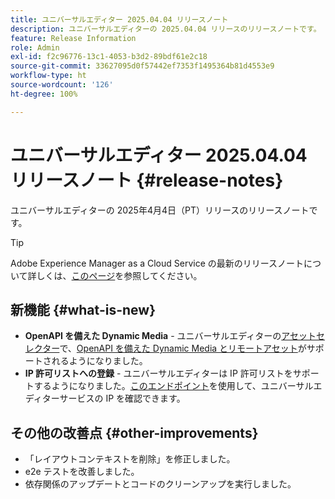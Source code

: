 ```yaml
---
title: ユニバーサルエディター 2025.04.04 リリースノート
description: ユニバーサルエディターの 2025.04.04 リリースのリリースノートです。
feature: Release Information
role: Admin
exl-id: f2c96776-13c1-4053-b3d2-89bdf61e2c18
source-git-commit: 33627095d0f57442ef7353f1495364b81d4553e9
workflow-type: ht
source-wordcount: '126'
ht-degree: 100%

---
```


# ユニバーサルエディター 2025.04.04 リリースノート {#release-notes}

ユニバーサルエディターの 2025年4月4日（PT）リリースのリリースノートです。

>[!TIP]
>
>Adobe Experience Manager as a Cloud Service の最新のリリースノートについて詳しくは、[このページ](/help/release-notes/release-notes-cloud/release-notes-current.md)を参照してください。

## 新機能 {#what-is-new}

* **OpenAPI を備えた Dynamic Media** - ユニバーサルエディターの[アセットセレクター](/help/assets/overview-asset-selector.md#repository-switcher)で、[OpenAPI を備えた Dynamic Media とリモートアセット](/help/assets/integrate-remote-approved-assets-with-sites.md)がサポートされるようになりました。
* **IP 許可リストへの登録** - ユニバーサルエディターは IP 許可リストをサポートするようになりました。[](/help/implementing/cloud-manager/ip-allow-lists/introduction.md#universal-editor)[このエンドポイント](http://universal-editor-service.adobe.io/ip-ranges)を使用して、ユニバーサルエディターサービスの IP を確認できます。

## その他の改善点 {#other-improvements}

* 「レイアウトコンテキストを削除」を修正しました。
* e2e テストを改善しました。
* 依存関係のアップデートとコードのクリーンアップを実行しました。
